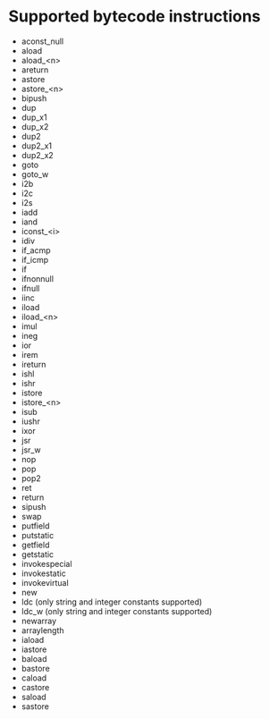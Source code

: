 # Supported bytecode instructions
- aconst_null
- aload
- aload_\<n>
- areturn
- astore
- astore_\<n>
- bipush
- dup
- dup_x1
- dup_x2
- dup2
- dup2_x1
- dup2_x2
- goto
- goto_w
- i2b
- i2c
- i2s
- iadd
- iand
- iconst_\<i>
- idiv
- if_acmp<cond>
- if_icmp<cond>
- if<cond>
- ifnonnull
- ifnull
- iinc
- iload
- iload_\<n>
- imul
- ineg
- ior
- irem
- ireturn
- ishl
- ishr
- istore
- istore_\<n>
- isub
- iushr
- ixor
- jsr
- jsr_w
- nop
- pop
- pop2
- ret
- return
- sipush
- swap
- putfield
- putstatic
- getfield
- getstatic
- invokespecial
- invokestatic
- invokevirtual
- new
- ldc (only string and integer constants supported)
- ldc_w (only string and integer constants supported)
- newarray
- arraylength
- iaload
- iastore
- baload
- bastore
- caload
- castore
- saload
- sastore